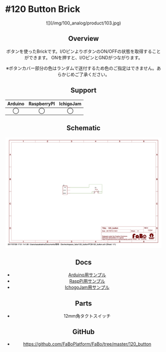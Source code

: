 # #120 Button Brick

<center>![](/img/100_analog/product/103.jpg)
<!--COLORME-->

## Overview
ボタンを使ったBrickです。I/OピンよりボタンのON/OFFの状態を取得することができます。
ONを押すと、I/OピンとGNDがつながります。

※ボタンカバー部分の色はランダムで送付するため色のご指定はできません。あらかじめご了承ください。

## Support
|Arduino|RaspberryPI|IchigoJam|
|:--:|:--:|:--:|
|◯|◯|◯|

## Schematic
![](./image/120_button.png)

## Docs

* [Arduino用サンプル](http://docs.fabo.io/fabo/arduino/brick_analog/103_brick_analog_button.html)
* [RaspPi用サンプル](http://docs.fabo.io/fabo/rasppi/brick_analog/103_brick_analog_button.html)
* [IchogoJam用サンプル](http://docs.fabo.io/fabo/ichigojam/brick_analog/103_brick_analog_button.html)

## Parts
- 12mm角タクトスイッチ

## GitHub
- https://github.com/FaBoPlatform/FaBo/tree/master/120_button
